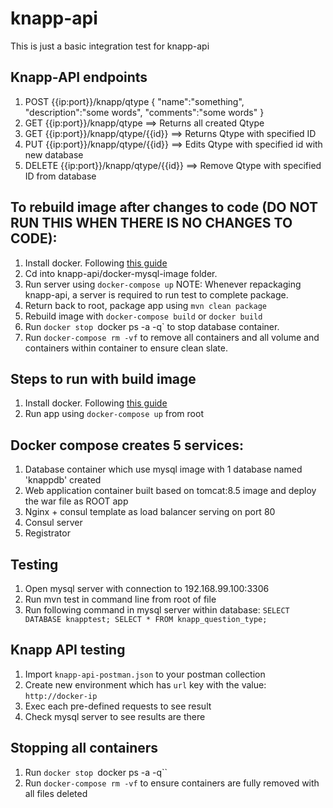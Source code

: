 # knapp-api

This is just a basic integration test for knapp-api

## Knapp-API endpoints

1. POST {{ip:port}}/knapp/qtype
	{
		"name":"something",
		"description":"some words",
		"comments":"some words"
	}
2. GET {{ip:port}}/knapp/qtype ==> Returns all created Qtype
3. GET {{ip:port}}/knapp/qtype/{{id}} ==> Returns Qtype with specified ID
4. PUT {{ip:port}}/knapp/qtype/{{id}} ==> Edits Qtype with specified id with new database
5. DELETE {{ip:port}}/knapp/qtype/{{id}} ==> Remove Qtype with specified ID from database
		
## To rebuild image after changes to code (DO NOT RUN THIS WHEN THERE IS NO CHANGES TO CODE):

1. Install docker. Following [this guide](https://docs.docker.com/engine/installation/)
2. Cd into knapp-api/docker-mysql-image folder.
3. Run server using `docker-compose up` NOTE: Whenever repackaging knapp-api, a server is required to run test to complete package.
4. Return back to root, package app using `mvn clean package`
5. Rebuild image with `docker-compose build` or `docker build`
6. Run `docker stop `docker ps -a -q` to stop database container.
7. Run `docker-compose rm -vf` to remove all containers and all volume and containers within container to ensure clean slate.

## Steps to run with build image

1. Install docker. Following [this guide](https://docs.docker.com/engine/installation/)
1. Run app using `docker-compose up` from root 

## Docker compose creates 5 services:

1. Database container which use mysql image with 1 database named 'knappdb' created
2. Web application container built based on tomcat:8.5 image and deploy the war file as ROOT app
3. Nginx + consul template as load balancer serving on port 80
4. Consul server
5. Registrator

## Testing

1. Open mysql server with connection to 192.168.99.100:3306
2. Run mvn test in command line from root of file
3. Run following command in mysql server within database: `SELECT DATABASE knapptest; SELECT * FROM knapp_question_type;`

## Knapp API testing

1. Import `knapp-api-postman.json` to your postman collection
2. Create new environment which has `url` key with the value: `http://docker-ip`
3. Exec each pre-defined requests to see result
4. Check mysql server to see results are there

## Stopping all containers

1. Run `docker stop `docker ps -a -q``
2. Run `docker-compose rm -vf` to ensure containers are fully removed with all files deleted
